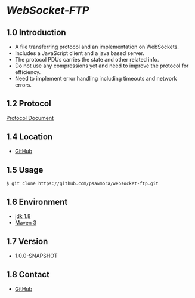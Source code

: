 **_WebSocket-FTP_**
======

## 1.0 Introduction
* A file transferring protocol and an implementation on WebSockets.
* Includes a JavaScript client and a java based server.
* The protocol PDUs carries the state and other related info.
* Do not use any compressions yet and need to improve the protocol for efficiency.
* Need to implement error handling including timeouts and network errors.
   
## 1.2 Protocol
[Protocol Document](docs/ws-ftp-protocol.md)

## 1.4 Location
* [GitHub](https://github.com/psawmora/websocket-ftp)

## 1.5 Usage
``$ git clone https://github.com/psawmora/websocket-ftp.git
``   
## 1.6 Environment

* [jdk 1.8](http://www.oracle.com/technetwork/java/javase/downloads/)
* [Maven 3](https://maven.apache.org/download.cgi)
   
## 1.7 Version
- 1.0.0-SNAPSHOT
     
## 1.8 Contact
* [GitHub](https://github.com/psawmora/websocket-ftp)